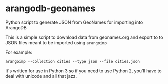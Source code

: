 # arangodb-geonames
Python script to generate JSON from GeoNames for importing into ArangoDB

This is a simple script to download data from geonames.org and export to to JSON files
meant to be imported using `arangoimp`

For example:

    arangoimp --collection cities --type json --file cities.json
    
It's written for use in Python 3 so if you need to use Python 2, you'll have to deal with
unicode and all that jazz.
